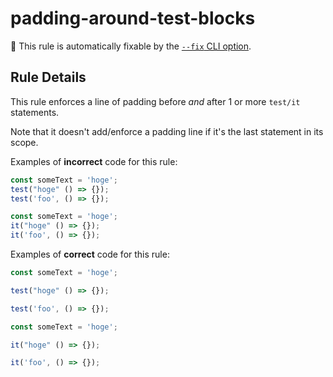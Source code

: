 # padding-around-test-blocks

🔧 This rule is automatically fixable by the [`--fix` CLI option](https://eslint.org/docs/latest/user-guide/command-line-interface#--fix).

<!-- end auto-generated rule header -->

## Rule Details

This rule enforces a line of padding before _and_ after 1 or more `test/it`
statements.

Note that it doesn't add/enforce a padding line if it's the last statement in
its scope.

Examples of **incorrect** code for this rule:

```js
const someText = 'hoge';
test("hoge" () => {});
test('foo', () => {});
```

```js
const someText = 'hoge';
it("hoge" () => {});
it('foo', () => {});
```

Examples of **correct** code for this rule:

```js
const someText = 'hoge';

test("hoge" () => {});

test('foo', () => {});
```

```js
const someText = 'hoge';

it("hoge" () => {});

it('foo', () => {});
```
